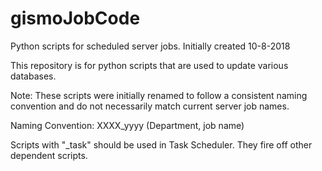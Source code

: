 # gismoJobCode
Python scripts for scheduled server jobs.
Initially created 10-8-2018


This repository is for python scripts that are used to update various databases.

Note: These scripts were initially renamed to follow a consistent naming convention and do not necessarily match current server job names.

Naming Convention:
XXXX_yyyy (Department, job name)

Scripts with "_task" should be used in Task Scheduler.  They fire off other dependent scripts.
